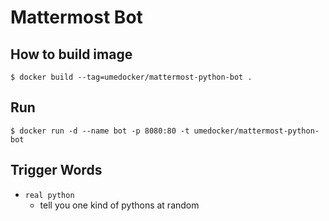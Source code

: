 # Mattermost Bot
## How to build image
    $ docker build --tag=umedocker/mattermost-python-bot .

## Run
    $ docker run -d --name bot -p 8080:80 -t umedocker/mattermost-python-bot

## Trigger Words
* `real python`
    * tell you one kind of pythons at random